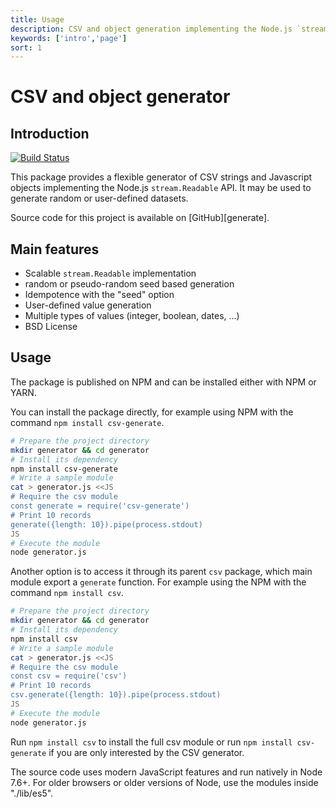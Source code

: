 ```yaml
---
title: Usage
description: CSV and object generation implementing the Node.js `stream.Readable` API
keywords: ['intro','page']
sort: 1
---
```


# CSV and object generator

## Introduction

[![Build Status](https://api.travis-ci.org/adaltas/node-csv-generate.svg)](https://travis-ci.org/#!/adaltas/node-csv-generate)

This package provides a flexible generator of CSV strings and Javascript objects
implementing the Node.js `stream.Readable` API. It may be used to generate 
random or user-defined datasets.

Source code for this project is available on [GitHub][generate].

## Main features

* Scalable `stream.Readable` implementation
* random or pseudo-random seed based generation
* Idempotence with the "seed" option
* User-defined value generation
* Multiple types of values (integer, boolean, dates, ...)
* BSD License

## Usage

The package is published on NPM and can be installed either with NPM or YARN.

You can install the package directly, for example using NPM with the command `npm install csv-generate`.

```bash
# Prepare the project directory
mkdir generator && cd generator
# Install its dependency
npm install csv-generate
# Write a sample module
cat > generator.js <<JS
# Require the csv module
const generate = require('csv-generate')
# Print 10 records
generate({length: 10}).pipe(process.stdout)
JS
# Execute the module
node generator.js
```

Another option is to access it through its parent `csv` package, which main module export a `generate` function. For example using the NPM with the command `npm install csv`.

```bash
# Prepare the project directory
mkdir generator && cd generator
# Install its dependency
npm install csv
# Write a sample module
cat > generator.js <<JS
# Require the csv module
const csv = require('csv')
# Print 10 records
csv.generate({length: 10}).pipe(process.stdout)
JS
# Execute the module
node generator.js
```

Run `npm install csv` to install the full csv module or run
`npm install csv-generate` if you are only interested by the CSV generator.



The source code uses modern JavaScript features and run natively in Node 7.6+.
For older browsers or older versions of Node, use the modules inside "./lib/es5".
